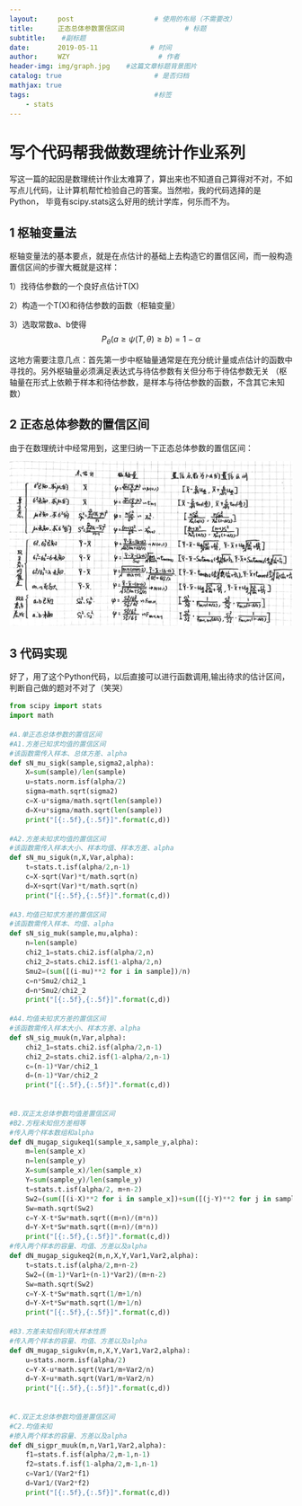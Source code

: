 ```yaml
---
layout:     post                    # 使用的布局（不需要改）
title:      正态总体参数置信区间               # 标题 
subtitle:    #副标题
date:       2019-05-11             # 时间
author:     WZY                      # 作者
header-img: img/graph.jpg    #这篇文章标题背景图片
catalog: true                       # 是否归档
mathjax: true
tags:                               #标签
    - stats
--- 
```


# 写个代码帮我做数理统计作业系列

写这一篇的起因是数理统计作业太难算了，算出来也不知道自己算得对不对，不如写点儿代码，让计算机帮忙检验自己的答案。当然啦，我的代码选择的是Python，
毕竟有scipy.stats这么好用的统计学库，何乐而不为。

## 1 枢轴变量法
枢轴变量法的基本要点，就是在点估计的基础上去构造它的置信区间，而一般构造置信区间的步骤大概就是这样：

1）找待估参数的一个良好点估计T(X)

2）构造一个T(X)和待估参数的函数（枢轴变量）

3）选取常数a、b使得$$P_\theta(a\geq\psi(T,\theta)\geq b)=1-\alpha$$

这地方需要注意几点：首先第一步中枢轴量通常是在充分统计量或点估计的函数中寻找的。另外枢轴量必须满足表达式与待估参数有关但分布于待估参数无关
（枢轴量在形式上依赖于样本和待估参数，是样本与待估参数的函数，不含其它未知数）

## 2 正态总体参数的置信区间

由于在数理统计中经常用到，这里归纳一下正态总体参数的置信区间：

![](https://github.com/Tinky2013/My-class-expansion/raw/master/img/066-7485-1.JPG)

## 3 代码实现

好了，用了这个Python代码，以后直接可以进行函数调用,输出待求的估计区间，判断自己做的题对不对了（笑哭）

```python
from scipy import stats
import math

#A.单正态总体参数的置信区间
#A1.方差已知求均值的置信区间
#该函数需传入样本、总体方差、alpha
def sN_mu_sigk(sample,sigma2,alpha):
    X=sum(sample)/len(sample)
    u=stats.norm.isf(alpha/2)
    sigma=math.sqrt(sigma2)
    c=X-u*sigma/math.sqrt(len(sample))
    d=X+u*sigma/math.sqrt(len(sample))
    print("[{:.5f},{:.5f}]".format(c,d))

#A2.方差未知求均值的置信区间
#该函数需传入样本大小、样本均值、样本方差、alpha
def sN_mu_siguk(n,X,Var,alpha):
    t=stats.t.isf(alpha/2,n-1)
    c=X-sqrt(Var)*t/math.sqrt(n)
    d=X+sqrt(Var)*t/math.sqrt(n)
    print("[{:.5f},{:.5f}]".format(c,d))

#A3.均值已知求方差的置信区间
#该函数需传入样本、均值、alpha
def sN_sig_muk(sample,mu,alpha):
    n=len(sample)
    chi2_1=stats.chi2.isf(alpha/2,n)
    chi2_2=stats.chi2.isf(1-alpha/2,n)
    Smu2=(sum([(i-mu)**2 for i in sample])/n)
    c=n*Smu2/chi2_1
    d=n*Smu2/chi2_2
    print("[{:.5f},{:.5f}]".format(c,d))

#A4.均值未知求方差的置信区间
#该函数需传入样本大小、样本方差、alpha
def sN_sig_muuk(n,Var,alpha):
    chi2_1=stats.chi2.isf(alpha/2,n-1)
    chi2_2=stats.chi2.isf(1-alpha/2,n-1)
    c=(n-1)*Var/chi2_1
    d=(n-1)*Var/chi2_2
    print("[{:.5f},{:.5f}]".format(c,d))


#B.双正太总体参数均值差置信区间
#B2.方程未知但方差相等
#传入两个样本数组和alpha
def dN_mugap_sigukeq1(sample_x,sample_y,alpha):
    m=len(sample_x)
    n=len(sample_y)
    X=sum(sample_x)/len(sample_x)
    Y=sum(sample_y)/len(sample_y)
    t=stats.t.isf(alpha/2, m+n-2) 
    Sw2=(sum([(i-X)**2 for i in sample_x])+sum([(j-Y)**2 for j in sample_y]))/(m+n-2)
    Sw=math.sqrt(Sw2)
    c=Y-X-t*Sw*math.sqrt((m+n)/(m*n))
    d=Y-X+t*Sw*math.sqrt((m+n)/(m*n))
    print("[{:.5f},{:.5f}]".format(c,d))
#传入两个样本的容量、均值、方差以及alpha
def dN_mugap_sigukeq2(m,n,X,Y,Var1,Var2,alpha):
    t=stats.t.isf(alpha/2,m+n-2)
    Sw2=((m-1)*Var1+(n-1)*Var2)/(m+n-2)
    Sw=math.sqrt(Sw2)
    c=Y-X-t*Sw*math.sqrt(1/m+1/n)
    d=Y-X+t*Sw*math.sqrt(1/m+1/n)
    print("[{:.5f},{:.5f}]".format(c,d))

#B3.方差未知但利用大样本性质
#传入两个样本的容量、均值、方差以及alpha
def dN_mugap_sigukv(m,n,X,Y,Var1,Var2,alpha):
    u=stats.norm.isf(alpha/2)
    c=Y-X-u*math.sqrt(Var1/m+Var2/n)
    d=Y-X+u*math.sqrt(Var1/m+Var2/n)
    print("[{:.5f},{:.5f}]".format(c,d))


#C.双正太总体参数均值差置信区间
#C2.均值未知
#掺入两个样本的容量、方差以及alpha
def dN_sigpr_muuk(m,n,Var1,Var2,alpha):
    f1=stats.f.isf(alpha/2,m-1,n-1)
    f2=stats.f.isf(1-alpha/2,m-1,n-1)
    c=Var1/(Var2*f1)
    d=Var1/(Var2*f2)
    print("[{:.5f},{:.5f}]".format(c,d))
```
